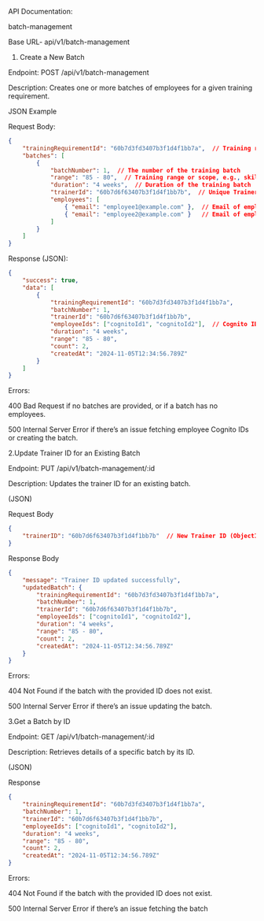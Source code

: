 API Documentation: 

batch-management

Base URL- api/v1/batch-management

1. Create a New Batch

Endpoint: POST /api/v1/batch-management

Description: Creates one or more batches of employees for a given training requirement.

JSON Example

Request Body:

```json
{
    "trainingRequirementId": "60b7d3fd3407b3f1d4f1bb7a",  // Training requirement ID (ObjectId)
    "batches": [
        {
            "batchNumber": 1,  // The number of the training batch
            "range": "85 - 80",  // Training range or scope, e.g., skill level or score range
            "duration": "4 weeks",  // Duration of the training batch
            "trainerId": "60b7d6f63407b3f1d4f1bb7b",  // Unique Trainer ID (ObjectId)
            "employees": [
                { "email": "employee1@example.com" },  // Email of employee 1
                { "email": "employee2@example.com" }   // Email of employee 2
            ]
        }
    ]
}
```
Response (JSON):
```json
{
    "success": true,
    "data": [
        {
            "trainingRequirementId": "60b7d3fd3407b3f1d4f1bb7a",
            "batchNumber": 1,
            "trainerId": "60b7d6f63407b3f1d4f1bb7b",
            "employeeIds": ["cognitoId1", "cognitoId2"],  // Cognito IDs of the employees
            "duration": "4 weeks",
            "range": "85 - 80",
            "count": 2,
            "createdAt": "2024-11-05T12:34:56.789Z"
        }
    ]
}
```
Errors:

400 Bad Request if no batches are provided, or if a batch has no employees.

500 Internal Server Error if there’s an issue fetching employee Cognito IDs or creating the batch.


2.Update Trainer ID for an Existing Batch

Endpoint: PUT /api/v1/batch-management/:id

Description: Updates the trainer ID for an existing batch.

(JSON)

Request Body 
```json
{
    "trainerID": "60b7d6f63407b3f1d4f1bb7b"  // New Trainer ID (ObjectId)
}
```
Response Body
```json
{
    "message": "Trainer ID updated successfully",
    "updatedBatch": {
        "trainingRequirementId": "60b7d3fd3407b3f1d4f1bb7a",
        "batchNumber": 1,
        "trainerId": "60b7d6f63407b3f1d4f1bb7b",
        "employeeIds": ["cognitoId1", "cognitoId2"],
        "duration": "4 weeks",
        "range": "85 - 80",
        "count": 2,
        "createdAt": "2024-11-05T12:34:56.789Z"
    }
}
```
Errors:

404 Not Found if the batch with the provided ID does not exist.

500 Internal Server Error if there’s an issue updating the batch.

3.Get a Batch by ID

Endpoint: GET /api/v1/batch-management/:id

Description: Retrieves details of a specific batch by its ID.

(JSON)

Response
```json
{
    "trainingRequirementId": "60b7d3fd3407b3f1d4f1bb7a",
    "batchNumber": 1,
    "trainerId": "60b7d6f63407b3f1d4f1bb7b",
    "employeeIds": ["cognitoId1", "cognitoId2"],
    "duration": "4 weeks",
    "range": "85 - 80",
    "count": 2,
    "createdAt": "2024-11-05T12:34:56.789Z"
}
```
Errors:

404 Not Found if the batch with the provided ID does not exist.

500 Internal Server Error if there’s an issue fetching the batch
